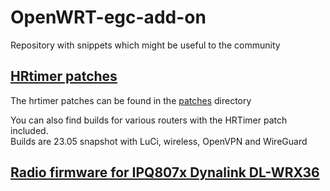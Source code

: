 # OpenWRT-egc-add-on
Repository with snippets which might be useful to the community

## [HRtimer patches](https://github.com/egc112/OpenWRT-egc-add-on/blob/main/patches/Severe%20performance%20degradation%20for%20IPQ806x-3.md)
The hrtimer patches can be found in the [patches](https://github.com/egc112/OpenWRT-egc-add-on/tree/main/patches/root) directory

You can also find builds for various routers with the HRTimer patch included.   
Builds are 23.05 snapshot with LuCi, wireless, OpenVPN and WireGuard

## [Radio firmware for IPQ807x Dynalink DL-WRX36](https://github.com/egc112/OpenWRT-egc-add-on/tree/main/DL-WRX36)  
